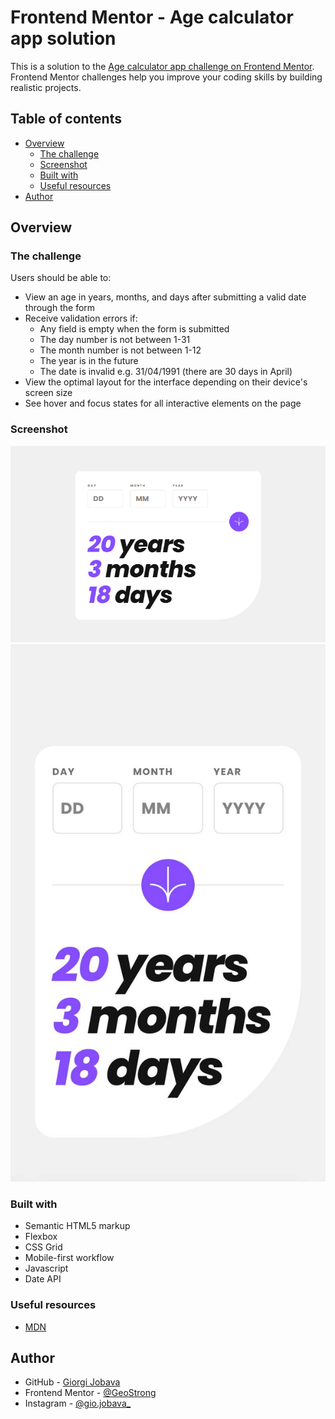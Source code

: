 # Frontend Mentor - Age calculator app solution

This is a solution to the [Age calculator app challenge on Frontend Mentor](https://www.frontendmentor.io/challenges/age-calculator-app-dF9DFFpj-Q). Frontend Mentor challenges help you improve your coding skills by building realistic projects.

## Table of contents

- [Overview](#overview)
  - [The challenge](#the-challenge)
  - [Screenshot](#screenshot)
  - [Built with](#built-with)
  - [Useful resources](#useful-resources)
- [Author](#author)

## Overview

### The challenge

Users should be able to:

- View an age in years, months, and days after submitting a valid date through the form
- Receive validation errors if:
  - Any field is empty when the form is submitted
  - The day number is not between 1-31
  - The month number is not between 1-12
  - The year is in the future
  - The date is invalid e.g. 31/04/1991 (there are 30 days in April)
- View the optimal layout for the interface depending on their device's screen size
- See hover and focus states for all interactive elements on the page

### Screenshot

![](./assets/images/screenshot.png)
![](./assets/images/mobile-screenshot.jpeg)

### Built with

- Semantic HTML5 markup
- Flexbox
- CSS Grid
- Mobile-first workflow
- Javascript
- Date API

### Useful resources

- [MDN](https://developer.mozilla.org/en-US/docs/Web/JavaScript/Reference/Global_Objects/Date)

## Author

- GitHub - [Giorgi Jobava](https://github.com/GeoStrong)
- Frontend Mentor - [@GeoStrong](https://www.frontendmentor.io/profile/GeoStrong)
- Instagram - [@gio.jobava\_](https://www.instagram.com/gio.jobava_/)
